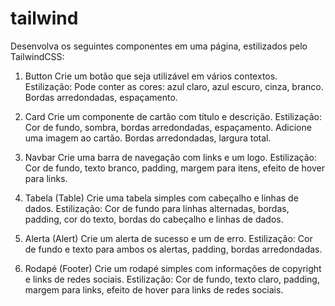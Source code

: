 # tailwind
Desenvolva os seguintes componentes em uma página, estilizados pelo TailwindCSS:

1. Button
Crie um botão que seja utilizável em vários contextos.
Estilização: Pode conter as cores: azul claro, azul escuro, cinza, branco. Bordas arredondadas, espaçamento.

2. Card
Crie um componente de cartão com título e descrição.
Estilização: Cor de fundo, sombra, bordas arredondadas, espaçamento.
Adicione uma imagem ao cartão.
Bordas arredondadas, largura total.

4. Navbar
Crie uma barra de navegação com links e um logo.
Estilização: Cor de fundo, texto branco, padding, margem para itens, efeito de hover para links.

5. Tabela (Table)
Crie uma tabela simples com cabeçalho e linhas de dados.
Estilização: Cor de fundo para linhas alternadas, bordas, padding, cor do texto, bordas do cabeçalho e linhas de dados.

6. Alerta (Alert)
Crie um alerta de sucesso e um de erro.
Estilização: Cor de fundo e texto para ambos os alertas, padding, bordas arredondadas.

7. Rodapé (Footer)
Crie um rodapé simples com informações de copyright e links de redes sociais.
Estilização: Cor de fundo, texto claro, padding, margem para links, efeito de hover para links de redes sociais.

